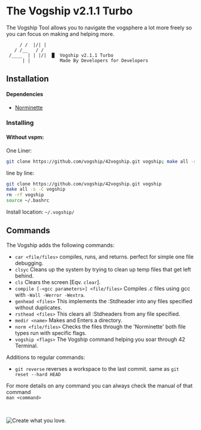 # The Vogship v2.1.1 Turbo
The Vogship Tool allows you to navigate the vogsphere a lot more freely so you can focus on making and helping more.

```
     / /  |/| |
   / /__   / /
 /____  | | |/|  █  Vogship v2.1.1 Turbo
      | |           Made By Developers for Developers
```

## Installation
#### Dependencies
- [Norminette](https://github.com/42School/norminette "42 Norminette")

### Installing
#### Without vspm:
One Liner:  
```sh
git clone https://github.com/vogship/42vogship.git vogship; make all -s -C vogship; rm -rf vogship; source ~/.bashrc
```  
line by line:
```sh
git clone https://github.com/vogship/42vogship.git vogship
make all -s -C vogship
rm -rf vogship
source ~/.bashrc
```
Install location: `~/.vogship/`

## Commands
The Vogship adds the following commands:
- `car <file/files>` compiles, runs, and returns. perfect for simple one file debugging.
- `clsyc` Cleans up the system by trying to clean up temp files that get left behind.
- `cls` Clears the screen \[Eqv. `clear`\].
- `compile [-<gcc parameters>] <file/files>` Compiles *.c* files using gcc with `-Wall -Werror -Wextra`.
- `genhead <files>` This implements the :Stdheader into any files specified without duplicates.
- `rsthead <files>` This clears all :Stdheaders from any file specified.
- `medir <name>` Makes and Enters a directory.
- `norm <file/files>` Checks the files through the 'Norminette' both file types run with specific flags.
- `vogship <flags>` The Vogship command helping you soar through 42 Terminal.

Additions to regular commands:
- `git reverse` reverses a workspace to the last commit. same as `git reset --hard HEAD`

For more details on any command you can always check the manual of that command  
`man <command>`

&nbsp;

![Create what you love.](https://vogship.web.app/cwyl-text.png "Create what you love.")